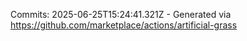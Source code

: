 Commits: 2025-06-25T15:24:41.321Z - Generated via https://github.com/marketplace/actions/artificial-grass
<br>
